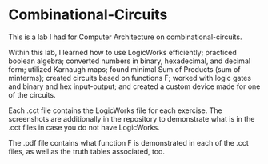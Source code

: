 # Combinational-Circuits

This is a lab I had for Computer Architecture on combinational-circuits.

Within this lab, I learned how to use LogicWorks efficiently; practiced boolean algebra; converted numbers in binary, hexadecimal, and decimal form; utilized Karnaugh maps; found minimal Sum of Products (sum of minterms); created circuits based on functions F; worked with logic gates and binary and hex input-output; and created a custom device made for one of the circuits.

Each .cct file contains the LogicWorks file for each exercise. The screenshots are additionally in the repository to demonstrate what is in the .cct files in case you do not have LogicWorks.

The .pdf file contains what function F is demonstrated in each of the .cct files, as well as the truth tables associated, too.
